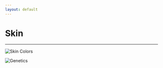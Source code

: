 ```yaml
---
layout: default
---
```


# Skin

***



![Skin Colors](http://blutekus.net/uploads/village_screen_skincolors.png)



![Genetics](http://blutekus.net/uploads/screen_village_20140805a.png)
